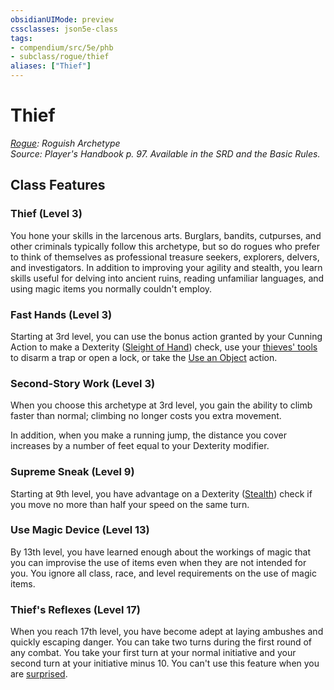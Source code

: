 ```yaml
---
obsidianUIMode: preview
cssclasses: json5e-class
tags:
- compendium/src/5e/phb
- subclass/rogue/thief
aliases: ["Thief"]
---
```

# Thief
*[Rogue](rogue.md): Roguish Archetype*  
*Source: Player's Handbook p. 97. Available in the SRD and the Basic Rules.*  


## Class Features

### Thief (Level 3)

You hone your skills in the larcenous arts. Burglars, bandits, cutpurses, and other criminals typically follow this archetype, but so do rogues who prefer to think of themselves as professional treasure seekers, explorers, delvers, and investigators. In addition to improving your agility and stealth, you learn skills useful for delving into ancient ruins, reading unfamiliar languages, and using magic items you normally couldn't employ.

### Fast Hands (Level 3)

Starting at 3rd level, you can use the bonus action granted by your Cunning Action to make a Dexterity ([Sleight of Hand](/Systems/5e/rules/skills.md#Sleight%20of%20Hand)) check, use your [thieves' tools](/Systems/5e/items/thieves-tools.md) to disarm a trap or open a lock, or take the [Use an Object](/Systems/5e/rules/actions.md#Use%20an%20Object) action.

### Second-Story Work (Level 3)

When you choose this archetype at 3rd level, you gain the ability to climb faster than normal; climbing no longer costs you extra movement.

In addition, when you make a running jump, the distance you cover increases by a number of feet equal to your Dexterity modifier.

### Supreme Sneak (Level 9)

Starting at 9th level, you have advantage on a Dexterity ([Stealth](/Systems/5e/rules/skills.md#Stealth)) check if you move no more than half your speed on the same turn.

### Use Magic Device (Level 13)

By 13th level, you have learned enough about the workings of magic that you can improvise the use of items even when they are not intended for you. You ignore all class, race, and level requirements on the use of magic items.

### Thief's Reflexes (Level 17)

When you reach 17th level, you have become adept at laying ambushes and quickly escaping danger. You can take two turns during the first round of any combat. You take your first turn at your normal initiative and your second turn at your initiative minus 10. You can't use this feature when you are [surprised](/Systems/5e/rules/conditions.md#surprised).